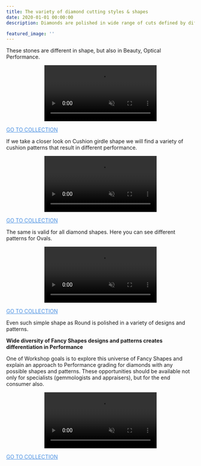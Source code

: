 ```yaml
---
title: The variety of diamond cutting styles & shapes
date: 2020-01-01 00:00:00
description: Diamonds are polished in wide range of cuts defined by different girdle shapes and facet patterns.

featured_image: ''
---
```


These stones are different in shape, but also in Beauty, Optical Performance.

<p align="center">
<video class="custom-dibox-jd-video" autoplay loop muted playsinline src="https://files-cdn.cutwise.com/workshop/shapes/Slide11_1_shape-collection-resized.mp4"></video>
</p>
<a href="https://cutwise.com/~bvU6" class="project__link button--text --right custom-flex-end" style="color: #4A90E2; --color-var: #4A90E2">GO TO COLLECTION</a>

If we take a closer look on Cushion girdle shape we will find a variety of cushion patterns that result in different performance.

<p align="center">
<video class="custom-dibox-jd-video" autoplay loop muted playsinline src="https://files-cdn.cutwise.com/workshop/shapes/slide12_2_cushions-collection-resized.mp4"></video>
</p>
<a href="https://cutwise.com/~pItk" class="project__link button--text --right custom-flex-end" style="color: #4A90E2; --color-var: #4A90E2">GO TO COLLECTION</a>

The same is valid for all diamond shapes. Here you can see different patterns for Ovals.

<p align="center">
<video class="custom-dibox-jd-video" autoplay loop muted playsinline src="https://files-cdn.cutwise.com/workshop/shapes/slide13_2_ovals-collection-resized.mp4"></video>
</p>
<a href="https://cutwise.com/~FfiN" class="project__link button--text --right custom-flex-end" style="color: #4A90E2; --color-var: #4A90E2">GO TO COLLECTION</a>

Even such simple shape as Round is polished in a variety of designs and patterns.

**Wide diversity of Fancy Shapes designs and patterns creates differentiation in Performance**

One of Workshop goals is to explore this universe of Fancy Shapes and explain an approach to Performance grading for diamonds with any possible shapes and patterns.
These opportunities should be available not only for specialists (gemmologists and appraisers), but for the end consumer also.

<p align="center">
<video class="custom-dibox-jd-video" autoplay loop muted playsinline src="https://files-cdn.cutwise.com/workshop/shapes/slide15_rounds-collection-resized.mp4"></video>
</p>
<a href="https://cutwise.com/~FfiN" class="project__link button--text --right custom-flex-end" style="color: #4A90E2; --color-var: #4A90E2">GO TO COLLECTION</a>
